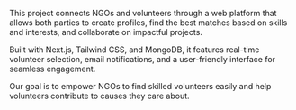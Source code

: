 This project connects NGOs and volunteers through a web platform that allows both parties to create profiles, find the best matches based on skills and interests, and collaborate on impactful projects.

Built with Next.js, Tailwind CSS, and MongoDB, it features real-time volunteer selection, email notifications, and a user-friendly interface for seamless engagement.

Our goal is to empower NGOs to find skilled volunteers easily and help volunteers contribute to causes they care about.

